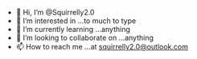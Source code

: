 - 👋 Hi, I’m @Squirrelly2.0
- 👀 I’m interested in ...to much to type
- 🌱 I’m currently learning ...anything
- 💞️ I’m looking to collaborate on ...anything
- 📫 How to reach me ...at squirrelly2.0@outlook.com

<!---
Squirrelly336/Squirrelly336 is a ✨ special ✨ repository because its `README.md` (this file) appears on your GitHub profile.
You can click the Preview link to take a look at your changes.
--->
